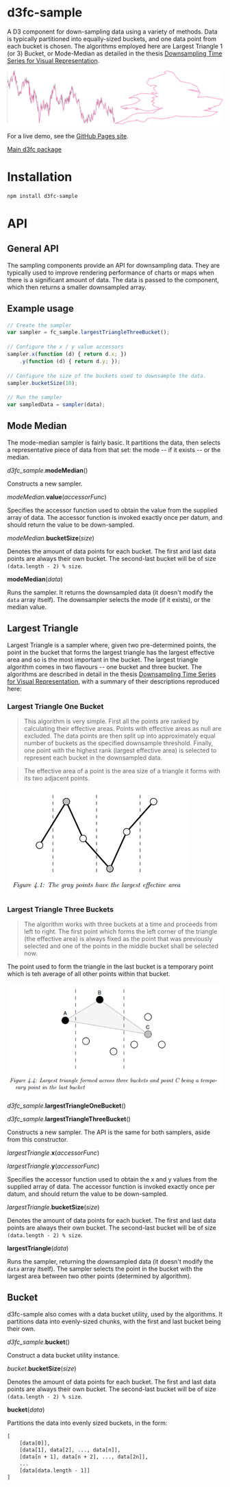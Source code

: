 # d3fc-sample

A D3 component for down-sampling data using a variety of methods. Data is typically partitioned into equally-sized buckets, and one data point from each bucket is chosen. The algorithms employed here are Largest Triangle 1 (or 3) Bucket, or Mode-Median as detailed in the thesis [Downsampling Time Series for Visual Representation](http://skemman.is/stream/get/1946/15343/37285/3/SS_MSthesis.pdf).


![d3fc sample](d3fc-sample.png)

For a live demo, see the [GitHub Pages site](http://d3fc.github.io/d3fc-sample/).

[Main d3fc package](https://github.com/ScottLogic/d3fc)

# Installation

```bash
npm install d3fc-sample
```

# API

## General API

The sampling components provide an API for downsampling data. They are typically used to improve rendering performance of charts or maps when there is a significant amount of data. The data is passed to the component, which then returns a smaller downsampled array.

## Example usage

```javascript
// Create the sampler
var sampler = fc_sample.largestTriangleThreeBucket();

// Configure the x / y value accessors
sampler.x(function (d) { return d.x; })
    .y(function (d) { return d.y; });

// Configure the size of the buckets used to downsample the data.
sampler.bucketSize(10);

// Run the sampler
var sampledData = sampler(data);
```

## Mode Median

The mode-median sampler is fairly basic. It partitions the data, then selects a representative piece of data from that set: the mode -- if it exists -- or the median.

*d3fc_sample*.**modeMedian**()

Constructs a new sampler.

*modeMedian*.**value**(*accessorFunc*)

Specifies the accessor function used to obtain the value from the supplied array of data. The accessor function is invoked exactly once per datum, and should return the value to be down-sampled.

*modeMedian*.**bucketSize**(*size*)

Denotes the amount of data points for each bucket. The first and last data points are always their own bucket. The second-last bucket will be of size `(data.length - 2) % size`.

**modeMedian**(*data*)

Runs the sampler. It returns the downsampled data (it doesn't modify the `data` array itself). The downsampler selects the mode (if it exists), or the median value.

## Largest Triangle

Largest Triangle is a sampler where, given two pre-determined points, the point in the bucket that forms the largest triangle has the largest effective area and so is the most important in the bucket. The largest triangle algorithm comes in two flavours -- one bucket and three bucket. The algorithms are described in detail in the thesis [Downsampling Time Series for Visual Representation](http://skemman.is/stream/get/1946/15343/37285/3/SS_MSthesis.pdf), with a summary of their descriptions reproduced here:

### Largest Triangle One Bucket

> This algorithm is very simple. First all the points are ranked by calculating their effective areas. Points with effective areas as null are excluded. The data points are then split up into approximately equal number of buckets as the specified downsample threshold. Finally, one point with the highest rank (largest effective area) is selected to represent each bucket in the downsampled data.

> The effective area of a point is the area size of a triangle it forms with its two adjacent points.

![largest triangle one bucket illustration](largest-triangle-one-bucket.png)

### Largest Triangle Three Buckets

> The algorithm works with three buckets at a time and proceeds from left to right. The first point which forms the left corner of the triangle (the effective area) is always fixed as the point that was previously selected and one of the points in the middle bucket shall be selected now.

The point used to form the triangle in the last bucket is a temporary point which is teh average of all other points within that bucket.

![largest triangle three bucket illustration](largest-triangle-three-bucket.png)


*d3fc_sample*.**largestTriangleOneBucket**()

*d3fc_sample*.**largestTriangleThreeBucket**()

Constructs a new sampler. The API is the same for both samplers, aside from this constructor.

*largestTriangle*.**x**(*accessorFunc*)

*largestTriangle*.**y**(*accessorFunc*)

Specifies the accessor function used to obtain the x and y values from the supplied array of data. The accessor function is invoked exactly once per datum, and should return the value to be down-sampled.

*largestTriangle*.**bucketSize**(*size*)

Denotes the amount of data points for each bucket. The first and last data points are always their own bucket. The second-last bucket will be of size `(data.length - 2) % size`.

**largestTriangle**(*data*)

Runs the sampler, returning the downsampled data (it doesn't modify the `data` array itself). The sampler selects the point in the bucket with the largest area between two other points (determined by algorithm).

## Bucket

d3fc-sample also comes with a data bucket utility, used by the algorithms. It partitions data into evenly-sized chunks, with the first and last bucket being their own.

*d3fc_sample*.**bucket**()

Construct a data bucket utility instance.

*bucket*.**bucketSize**(*size*)

Denotes the amount of data points for each bucket. The first and last data points are always their own bucket. The second-last bucket will be of size `(data.length - 2) % size`.

**bucket**(*data*)

Partitions the data into evenly sized buckets, in the form:

```
[
    [data[0]],
    [data[1], data[2], ..., data[n]],
    [data[n + 1], data[n + 2], ..., data[2n]],
    ...
    [data[data.length - 1]]
]
```

